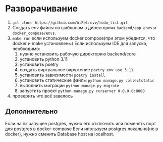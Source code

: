 # Разворачивание

1. `git clone https://github.com/AlPetrovv/todo_list.git`   
2. Создать env файлы по шаблонам в директориях `backend/app_envs` и `docker_compose/envs`.
3. `make run` если используем docker compose(при этом убедится, что docker и make установлены)
Если используем IDE для запуска, необходимо:
   1. нужно установить рабочую директорию backend/core
   2. установить python 3.11
   3. установить poetry
   4. создать виртуальное окружение `poetry env use 3.11`
   5. установить зависимости `poetry install`
   6. установить статические файлы `python manage.py collectstatic`
   7. выполнить миграции `python manage.py migrate`
   8. запустить проект  `python manage.py runserver 0.0.0.0:8000`
4. проверить что всё завелось

## Дополнительно 
Если на пк запущен postgres, нужно его отключить или поменять порт для postgres в docker-compose
Если ипользуем postgres локально(не в docker), нужно сменить Database host на localhost.

